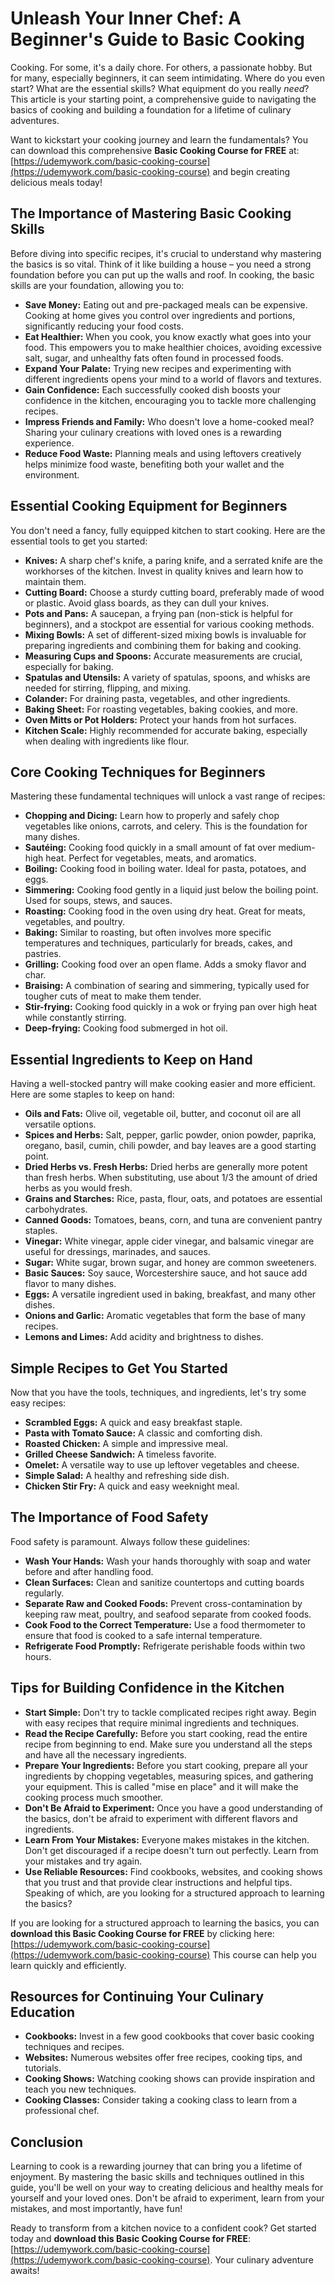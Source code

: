 # Unleash Your Inner Chef: A Beginner's Guide to Basic Cooking

Cooking. For some, it's a daily chore. For others, a passionate hobby. But for many, especially beginners, it can seem intimidating. Where do you even start? What are the essential skills? What equipment do you really *need*? This article is your starting point, a comprehensive guide to navigating the basics of cooking and building a foundation for a lifetime of culinary adventures.

Want to kickstart your cooking journey and learn the fundamentals?  You can download this comprehensive **Basic Cooking Course for FREE** at: [https://udemywork.com/basic-cooking-course](https://udemywork.com/basic-cooking-course) and begin creating delicious meals today!

## The Importance of Mastering Basic Cooking Skills

Before diving into specific recipes, it's crucial to understand why mastering the basics is so vital. Think of it like building a house – you need a strong foundation before you can put up the walls and roof. In cooking, the basic skills are your foundation, allowing you to:

*   **Save Money:** Eating out and pre-packaged meals can be expensive. Cooking at home gives you control over ingredients and portions, significantly reducing your food costs.
*   **Eat Healthier:** When you cook, you know exactly what goes into your food. This empowers you to make healthier choices, avoiding excessive salt, sugar, and unhealthy fats often found in processed foods.
*   **Expand Your Palate:** Trying new recipes and experimenting with different ingredients opens your mind to a world of flavors and textures.
*   **Gain Confidence:** Each successfully cooked dish boosts your confidence in the kitchen, encouraging you to tackle more challenging recipes.
*   **Impress Friends and Family:** Who doesn't love a home-cooked meal? Sharing your culinary creations with loved ones is a rewarding experience.
*   **Reduce Food Waste:** Planning meals and using leftovers creatively helps minimize food waste, benefiting both your wallet and the environment.

## Essential Cooking Equipment for Beginners

You don't need a fancy, fully equipped kitchen to start cooking. Here are the essential tools to get you started:

*   **Knives:** A sharp chef's knife, a paring knife, and a serrated knife are the workhorses of the kitchen. Invest in quality knives and learn how to maintain them.
*   **Cutting Board:** Choose a sturdy cutting board, preferably made of wood or plastic. Avoid glass boards, as they can dull your knives.
*   **Pots and Pans:** A saucepan, a frying pan (non-stick is helpful for beginners), and a stockpot are essential for various cooking methods.
*   **Mixing Bowls:** A set of different-sized mixing bowls is invaluable for preparing ingredients and combining them for baking and cooking.
*   **Measuring Cups and Spoons:** Accurate measurements are crucial, especially for baking.
*   **Spatulas and Utensils:** A variety of spatulas, spoons, and whisks are needed for stirring, flipping, and mixing.
*   **Colander:** For draining pasta, vegetables, and other ingredients.
*   **Baking Sheet:** For roasting vegetables, baking cookies, and more.
*   **Oven Mitts or Pot Holders:** Protect your hands from hot surfaces.
*   **Kitchen Scale:**  Highly recommended for accurate baking, especially when dealing with ingredients like flour.

## Core Cooking Techniques for Beginners

Mastering these fundamental techniques will unlock a vast range of recipes:

*   **Chopping and Dicing:** Learn how to properly and safely chop vegetables like onions, carrots, and celery. This is the foundation for many dishes.
*   **Sautéing:** Cooking food quickly in a small amount of fat over medium-high heat. Perfect for vegetables, meats, and aromatics.
*   **Boiling:** Cooking food in boiling water. Ideal for pasta, potatoes, and eggs.
*   **Simmering:** Cooking food gently in a liquid just below the boiling point. Used for soups, stews, and sauces.
*   **Roasting:** Cooking food in the oven using dry heat. Great for meats, vegetables, and poultry.
*   **Baking:** Similar to roasting, but often involves more specific temperatures and techniques, particularly for breads, cakes, and pastries.
*   **Grilling:** Cooking food over an open flame. Adds a smoky flavor and char.
*   **Braising:** A combination of searing and simmering, typically used for tougher cuts of meat to make them tender.
*   **Stir-frying:** Cooking food quickly in a wok or frying pan over high heat while constantly stirring.
*   **Deep-frying:** Cooking food submerged in hot oil.

## Essential Ingredients to Keep on Hand

Having a well-stocked pantry will make cooking easier and more efficient. Here are some staples to keep on hand:

*   **Oils and Fats:** Olive oil, vegetable oil, butter, and coconut oil are all versatile options.
*   **Spices and Herbs:** Salt, pepper, garlic powder, onion powder, paprika, oregano, basil, cumin, chili powder, and bay leaves are a good starting point.
*   **Dried Herbs vs. Fresh Herbs:** Dried herbs are generally more potent than fresh herbs. When substituting, use about 1/3 the amount of dried herbs as you would fresh.
*   **Grains and Starches:** Rice, pasta, flour, oats, and potatoes are essential carbohydrates.
*   **Canned Goods:** Tomatoes, beans, corn, and tuna are convenient pantry staples.
*   **Vinegar:** White vinegar, apple cider vinegar, and balsamic vinegar are useful for dressings, marinades, and sauces.
*   **Sugar:** White sugar, brown sugar, and honey are common sweeteners.
*   **Basic Sauces:** Soy sauce, Worcestershire sauce, and hot sauce add flavor to many dishes.
*   **Eggs:** A versatile ingredient used in baking, breakfast, and many other dishes.
*   **Onions and Garlic:** Aromatic vegetables that form the base of many recipes.
*   **Lemons and Limes:** Add acidity and brightness to dishes.

## Simple Recipes to Get You Started

Now that you have the tools, techniques, and ingredients, let's try some easy recipes:

*   **Scrambled Eggs:** A quick and easy breakfast staple.
*   **Pasta with Tomato Sauce:** A classic and comforting dish.
*   **Roasted Chicken:** A simple and impressive meal.
*   **Grilled Cheese Sandwich:** A timeless favorite.
*   **Omelet:** A versatile way to use up leftover vegetables and cheese.
*   **Simple Salad:** A healthy and refreshing side dish.
*   **Chicken Stir Fry:** A quick and easy weeknight meal.

##  The Importance of Food Safety

Food safety is paramount. Always follow these guidelines:

*   **Wash Your Hands:** Wash your hands thoroughly with soap and water before and after handling food.
*   **Clean Surfaces:** Clean and sanitize countertops and cutting boards regularly.
*   **Separate Raw and Cooked Foods:** Prevent cross-contamination by keeping raw meat, poultry, and seafood separate from cooked foods.
*   **Cook Food to the Correct Temperature:** Use a food thermometer to ensure that food is cooked to a safe internal temperature.
*   **Refrigerate Food Promptly:** Refrigerate perishable foods within two hours.

## Tips for Building Confidence in the Kitchen

*   **Start Simple:** Don't try to tackle complicated recipes right away. Begin with easy recipes that require minimal ingredients and techniques.
*   **Read the Recipe Carefully:** Before you start cooking, read the entire recipe from beginning to end. Make sure you understand all the steps and have all the necessary ingredients.
*   **Prepare Your Ingredients:** Before you start cooking, prepare all your ingredients by chopping vegetables, measuring spices, and gathering your equipment. This is called "mise en place" and it will make the cooking process much smoother.
*   **Don't Be Afraid to Experiment:** Once you have a good understanding of the basics, don't be afraid to experiment with different flavors and ingredients.
*   **Learn From Your Mistakes:** Everyone makes mistakes in the kitchen. Don't get discouraged if a recipe doesn't turn out perfectly. Learn from your mistakes and try again.
*   **Use Reliable Resources:**  Find cookbooks, websites, and cooking shows that you trust and that provide clear instructions and helpful tips.  Speaking of which, are you looking for a structured approach to learning the basics?

If you are looking for a structured approach to learning the basics, you can **download this Basic Cooking Course for FREE** by clicking here: [https://udemywork.com/basic-cooking-course](https://udemywork.com/basic-cooking-course) This course can help you learn quickly and efficiently.

## Resources for Continuing Your Culinary Education

*   **Cookbooks:** Invest in a few good cookbooks that cover basic cooking techniques and recipes.
*   **Websites:** Numerous websites offer free recipes, cooking tips, and tutorials.
*   **Cooking Shows:** Watching cooking shows can provide inspiration and teach you new techniques.
*   **Cooking Classes:** Consider taking a cooking class to learn from a professional chef.

## Conclusion

Learning to cook is a rewarding journey that can bring you a lifetime of enjoyment. By mastering the basic skills and techniques outlined in this guide, you'll be well on your way to creating delicious and healthy meals for yourself and your loved ones. Don't be afraid to experiment, learn from your mistakes, and most importantly, have fun!

Ready to transform from a kitchen novice to a confident cook? Get started today and **download this Basic Cooking Course for FREE**: [https://udemywork.com/basic-cooking-course](https://udemywork.com/basic-cooking-course). Your culinary adventure awaits!
